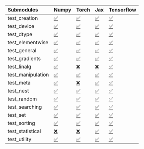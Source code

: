 | Submodules        | Numpy                                                                                                                           | Torch                                                                                                                           | Jax                                                                                                                             | Tensorflow                                                                                                                      |
|:------------------|:--------------------------------------------------------------------------------------------------------------------------------|:--------------------------------------------------------------------------------------------------------------------------------|:--------------------------------------------------------------------------------------------------------------------------------|:--------------------------------------------------------------------------------------------------------------------------------|
| test_creation     | <a href="https://github.com/unifyai/ivy/runs/8031864388?check_suite_focus=true" rel="noopener noreferrer" target="_blank">✅</a> | <a href="https://github.com/unifyai/ivy/runs/8031865954?check_suite_focus=true" rel="noopener noreferrer" target="_blank">✅</a> | <a href="https://github.com/unifyai/ivy/runs/8031867860?check_suite_focus=true" rel="noopener noreferrer" target="_blank">✅</a> | <a href="https://github.com/unifyai/ivy/runs/8031869752?check_suite_focus=true" rel="noopener noreferrer" target="_blank">✅</a> |
| test_device       | <a href="https://github.com/unifyai/ivy/runs/8031864497?check_suite_focus=true" rel="noopener noreferrer" target="_blank">✅</a> | <a href="https://github.com/unifyai/ivy/runs/8031866069?check_suite_focus=true" rel="noopener noreferrer" target="_blank">✅</a> | <a href="https://github.com/unifyai/ivy/runs/8031867963?check_suite_focus=true" rel="noopener noreferrer" target="_blank">✅</a> | <a href="https://github.com/unifyai/ivy/runs/8031869838?check_suite_focus=true" rel="noopener noreferrer" target="_blank">✅</a> |
| test_dtype        | <a href="https://github.com/unifyai/ivy/runs/8031864619?check_suite_focus=true" rel="noopener noreferrer" target="_blank">✅</a> | <a href="https://github.com/unifyai/ivy/runs/8031866225?check_suite_focus=true" rel="noopener noreferrer" target="_blank">✅</a> | <a href="https://github.com/unifyai/ivy/runs/8031868083?check_suite_focus=true" rel="noopener noreferrer" target="_blank">✅</a> | <a href="https://github.com/unifyai/ivy/runs/8031869980?check_suite_focus=true" rel="noopener noreferrer" target="_blank">✅</a> |
| test_elementwise  | <a href="https://github.com/unifyai/ivy/runs/8031864691?check_suite_focus=true" rel="noopener noreferrer" target="_blank">✅</a> | <a href="https://github.com/unifyai/ivy/runs/8031866346?check_suite_focus=true" rel="noopener noreferrer" target="_blank">✅</a> | <a href="https://github.com/unifyai/ivy/runs/8031868233?check_suite_focus=true" rel="noopener noreferrer" target="_blank">✅</a> | <a href="https://github.com/unifyai/ivy/runs/8031870082?check_suite_focus=true" rel="noopener noreferrer" target="_blank">✅</a> |
| test_general      | <a href="https://github.com/unifyai/ivy/runs/8031864782?check_suite_focus=true" rel="noopener noreferrer" target="_blank">✅</a> | <a href="https://github.com/unifyai/ivy/runs/8031866494?check_suite_focus=true" rel="noopener noreferrer" target="_blank">✅</a> | <a href="https://github.com/unifyai/ivy/runs/8031868334?check_suite_focus=true" rel="noopener noreferrer" target="_blank">✅</a> | <a href="https://github.com/unifyai/ivy/runs/8031870160?check_suite_focus=true" rel="noopener noreferrer" target="_blank">✅</a> |
| test_gradients    | <a href="https://github.com/unifyai/ivy/runs/8031864862?check_suite_focus=true" rel="noopener noreferrer" target="_blank">✅</a> | <a href="https://github.com/unifyai/ivy/runs/8031866596?check_suite_focus=true" rel="noopener noreferrer" target="_blank">✅</a> | <a href="https://github.com/unifyai/ivy/runs/8031868527?check_suite_focus=true" rel="noopener noreferrer" target="_blank">✅</a> | <a href="https://github.com/unifyai/ivy/runs/8031870244?check_suite_focus=true" rel="noopener noreferrer" target="_blank">✅</a> |
| test_linalg       | <a href="https://github.com/unifyai/ivy/runs/8031864985?check_suite_focus=true" rel="noopener noreferrer" target="_blank">✅</a> | <a href="https://github.com/unifyai/ivy/runs/8031866708?check_suite_focus=true" rel="noopener noreferrer" target="_blank">❌</a> | <a href="https://github.com/unifyai/ivy/runs/8031868633?check_suite_focus=true" rel="noopener noreferrer" target="_blank">❌</a> | <a href="https://github.com/unifyai/ivy/runs/8031870333?check_suite_focus=true" rel="noopener noreferrer" target="_blank">✅</a> |
| test_manipulation | <a href="https://github.com/unifyai/ivy/runs/8031865089?check_suite_focus=true" rel="noopener noreferrer" target="_blank">✅</a> | <a href="https://github.com/unifyai/ivy/runs/8031866817?check_suite_focus=true" rel="noopener noreferrer" target="_blank">✅</a> | <a href="https://github.com/unifyai/ivy/runs/8031868757?check_suite_focus=true" rel="noopener noreferrer" target="_blank">✅</a> | <a href="https://github.com/unifyai/ivy/runs/8031870402?check_suite_focus=true" rel="noopener noreferrer" target="_blank">✅</a> |
| test_meta         | <a href="https://github.com/unifyai/ivy/runs/8031865173?check_suite_focus=true" rel="noopener noreferrer" target="_blank">✅</a> | <a href="https://github.com/unifyai/ivy/runs/8031866913?check_suite_focus=true" rel="noopener noreferrer" target="_blank">❌</a> | <a href="https://github.com/unifyai/ivy/runs/8031868902?check_suite_focus=true" rel="noopener noreferrer" target="_blank">✅</a> | <a href="https://github.com/unifyai/ivy/runs/8031870499?check_suite_focus=true" rel="noopener noreferrer" target="_blank">✅</a> |
| test_nest         | <a href="https://github.com/unifyai/ivy/runs/8031865257?check_suite_focus=true" rel="noopener noreferrer" target="_blank">✅</a> | <a href="https://github.com/unifyai/ivy/runs/8031867039?check_suite_focus=true" rel="noopener noreferrer" target="_blank">✅</a> | <a href="https://github.com/unifyai/ivy/runs/8031869072?check_suite_focus=true" rel="noopener noreferrer" target="_blank">✅</a> | <a href="https://github.com/unifyai/ivy/runs/8031870568?check_suite_focus=true" rel="noopener noreferrer" target="_blank">✅</a> |
| test_random       | <a href="https://github.com/unifyai/ivy/runs/8031865344?check_suite_focus=true" rel="noopener noreferrer" target="_blank">✅</a> | <a href="https://github.com/unifyai/ivy/runs/8031867154?check_suite_focus=true" rel="noopener noreferrer" target="_blank">✅</a> | <a href="https://github.com/unifyai/ivy/runs/8031869185?check_suite_focus=true" rel="noopener noreferrer" target="_blank">✅</a> | <a href="https://github.com/unifyai/ivy/runs/8031870691?check_suite_focus=true" rel="noopener noreferrer" target="_blank">✅</a> |
| test_searching    | <a href="https://github.com/unifyai/ivy/runs/8031865432?check_suite_focus=true" rel="noopener noreferrer" target="_blank">✅</a> | <a href="https://github.com/unifyai/ivy/runs/8031867252?check_suite_focus=true" rel="noopener noreferrer" target="_blank">✅</a> | <a href="https://github.com/unifyai/ivy/runs/8031869289?check_suite_focus=true" rel="noopener noreferrer" target="_blank">✅</a> | <a href="https://github.com/unifyai/ivy/runs/8031870814?check_suite_focus=true" rel="noopener noreferrer" target="_blank">✅</a> |
| test_set          | <a href="https://github.com/unifyai/ivy/runs/8031865510?check_suite_focus=true" rel="noopener noreferrer" target="_blank">✅</a> | <a href="https://github.com/unifyai/ivy/runs/8031867384?check_suite_focus=true" rel="noopener noreferrer" target="_blank">✅</a> | <a href="https://github.com/unifyai/ivy/runs/8031869370?check_suite_focus=true" rel="noopener noreferrer" target="_blank">✅</a> | <a href="https://github.com/unifyai/ivy/runs/8031870953?check_suite_focus=true" rel="noopener noreferrer" target="_blank">✅</a> |
| test_sorting      | <a href="https://github.com/unifyai/ivy/runs/8031865588?check_suite_focus=true" rel="noopener noreferrer" target="_blank">✅</a> | <a href="https://github.com/unifyai/ivy/runs/8031867482?check_suite_focus=true" rel="noopener noreferrer" target="_blank">✅</a> | <a href="https://github.com/unifyai/ivy/runs/8031869466?check_suite_focus=true" rel="noopener noreferrer" target="_blank">✅</a> | <a href="https://github.com/unifyai/ivy/runs/8031871048?check_suite_focus=true" rel="noopener noreferrer" target="_blank">✅</a> |
| test_statistical  | <a href="https://github.com/unifyai/ivy/runs/8031865711?check_suite_focus=true" rel="noopener noreferrer" target="_blank">❌</a> | <a href="https://github.com/unifyai/ivy/runs/8031867608?check_suite_focus=true" rel="noopener noreferrer" target="_blank">❌</a> | <a href="https://github.com/unifyai/ivy/runs/8031869569?check_suite_focus=true" rel="noopener noreferrer" target="_blank">✅</a> | <a href="https://github.com/unifyai/ivy/runs/8031871159?check_suite_focus=true" rel="noopener noreferrer" target="_blank">✅</a> |
| test_utility      | <a href="https://github.com/unifyai/ivy/runs/8031865848?check_suite_focus=true" rel="noopener noreferrer" target="_blank">✅</a> | <a href="https://github.com/unifyai/ivy/runs/8031867744?check_suite_focus=true" rel="noopener noreferrer" target="_blank">✅</a> | <a href="https://github.com/unifyai/ivy/runs/8031869670?check_suite_focus=true" rel="noopener noreferrer" target="_blank">✅</a> | <a href="https://github.com/unifyai/ivy/runs/8031871285?check_suite_focus=true" rel="noopener noreferrer" target="_blank">✅</a> |